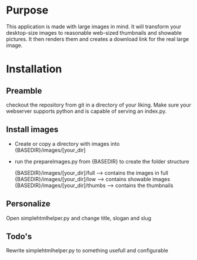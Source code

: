Purpose
=======
This application is made with large images in mind. It will transform your desktop-size images to reasonable web-sized thumbnails and showable pictures.
It then renders them and creates a download link for the real large image.

Installation
============
Preamble
--------
checkout the repository from git in a directory of your liking.
Make sure your webserver supports python and is capable of serving an index.py.

Install images
--------------
* Create or copy a directory with images into {BASEDIR}/images/[your_dir]
* run the prepareImages.py from {BASEDIR} to create the folder structure

     {BASEDIR}/images/[your_dir]/full   --> contains the images in full
     {BASEDIR}/images/[your_dir]/low    --> contains showable images
     {BASEDIR}/images/[your_dir]/thumbs --> contains the thumbnails

Personalize
-----------
Open simplehtmlhelper.py and change title, slogan and slug

Todo's
------
Rewrite simplehtmlhelper.py to something usefull and configurable
